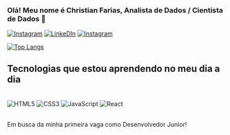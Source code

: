 ### Olá! Meu nome é Christian Farias, Analista de Dados / Cientista de Dados 🤚

[![Instagram](https://img.shields.io/badge/Instagram-E4405F?style=for-the-badge&logo=instagram&logoColor=white)](https://www.instagram.com/_christianfarias/?next=%2F)
[![LinkeDIn](https://img.shields.io/badge/LinkedIn-0077B5?style=for-the-badge&logo=linkedin&logoColor=white)](https://www.linkedin.com/in/christian-farias-de-oliveira-4a0155265/)
[![Instagram](https://img.shields.io/badge/WhatsApp-25D366?style=for-the-badge&logo=whatsapp&logoColor=white)](https://wa.me/message/DV7RCYR2CXGBH1)

[![Top Langs](https://github-readme-stats.vercel.app/api/top-langs/?username=Christian-Farias)](https://github.com/Christian-Farias/github-readme-stats)

## Tecnologias que estou aprendendo no meu dia a dia

<div style="display: inline_block"><br/>
  <img align="center" alt="HTML5" src="https://img.shields.io/badge/HTML5-E34F26?style=for-the-badge&logo=html5&logoColor=white" />
  <img align="center" alt="CSS3" src="https://img.shields.io/badge/CSS3-1572B6?style=for-the-badge&logo=css3&logoColor=white" />
  <img align="center" alt="JavaScript" src="https://img.shields.io/badge/JavaScript-F7DF1E?style=for-the-badge&logo=javascript&logoColor=black" />
  <img align="center" alt="React" src="https://img.shields.io/badge/React-20232A?style=for-the-badge&logo=react&logoColor=61DAFB" />
  </div><br/>
  
  Em busca da minha primeira vaga como Desenvolvedor Junior!
  
  
